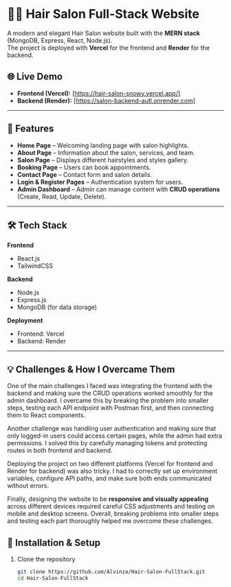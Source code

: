 # 💇‍♀️ Hair Salon Full-Stack Website  

A modern and elegant Hair Salon website built with the **MERN stack** (MongoDB, Express, React, Node.js).  
The project is deployed with **Vercel** for the frontend and **Render** for the backend.  

## 🌐 Live Demo  
- **Frontend (Vercel):** [https://hair-salon-snowy.vercel.app/]  
- **Backend (Render):** [https://salon-backend-autl.onrender.com]  

---

## 📖 Features  
- **Home Page** – Welcoming landing page with salon highlights.  
- **About Page** – Information about the salon, services, and team.  
- **Salon Page** – Displays different hairstyles and styles gallery.  
- **Booking Page** – Users can book appointments.  
- **Contact Page** – Contact form and salon details.  
- **Login & Register Pages** – Authentication system for users.  
- **Admin Dashboard** – Admin can manage content with **CRUD operations** (Create, Read, Update, Delete).  

---

## 🛠️ Tech Stack  
**Frontend**  
- React.js  
- TailwindCSS   

**Backend**  
- Node.js  
- Express.js  
- MongoDB (for data storage)  

**Deployment**  
- Frontend: Vercel  
- Backend: Render  

---
## 💡 Challenges & How I Overcame Them  

One of the main challenges I faced was integrating the frontend with the backend and making sure the CRUD operations worked smoothly for the admin dashboard. I overcame this by breaking the problem into smaller steps, testing each API endpoint with Postman first, and then connecting them to React components.  

Another challenge was handling user authentication and making sure that only logged-in users could access certain pages, while the admin had extra permissions. I solved this by carefully managing tokens and protecting routes in both frontend and backend.  

Deploying the project on two different platforms (Vercel for frontend and Render for backend) was also tricky. I had to correctly set up environment variables, configure API paths, and make sure both ends communicated without errors.  

Finally, designing the website to be **responsive and visually appealing** across different devices required careful CSS adjustments and testing on mobile and desktop screens. Overall, breaking problems into smaller steps and testing each part thoroughly helped me overcome these challenges.



## 📌 Installation & Setup  

1. Clone the repository  
   ```bash
   git clone https://github.com/Alvinza/Hair-Salon-FullStack.git
   cd Hair-Salon-FullStack
